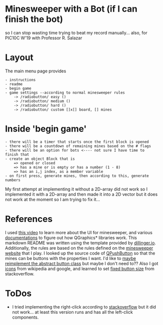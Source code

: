 # Minesweeper with a Bot (if I can finish the bot)
so I can stop wasting time trying to beat my record manually...
also, for PIC10C W'19 with Professor R. Salazar
# Layout
The main menu page provides

    - instructions
    - readme
    - begin game
    - game settings --according to normal minesweeper rules
        -> /radiobutton/ easy ()
        -> /radiobutton/ medium ()
        -> /radiobutton/ hard ()
        -> /radiobutton/ custom []x[] board, [] mines

# Inside 'begin game'

    - there will be a timer that starts once the first block is opened
    - there will be a countdown of remaining mines based on the # flags
    - there will be an option for bots <---- not sure I have time to finish that
    - create an object Block that is
        => opened or closed
        => has a mine or is empty or has a number (1 - 8)
        => has an i,j index, as a member variable
    - on first press, generate mines, then according to this, generate numbers

My first attempt at implementing it without a 2D-array did not work so I implemented it with a 2D-array and then made it into a 2D vector but it does not work at the moment so I am trying to fix it...


# References

I used [this video] to learn more about the UI for minesweeper, and various [documentations] to figure out how QGraphics* libraries work. This markdown README was written using the template provided by [dillinger.io]. Additionally, the rules are based on the rules defined on the [minesweeper website] that I play.
I looked up the source code of [QPushButton] so that the mines can be buttons with the properties I want. I'd like to [maybe reimplement the abstract button class] but maybe I don't need to??
Also I got [icons] from wikipedia and google, and learned to set [fixed button size] from stackoverflow.

# ToDos

 - I tried implementing the right-click according to [stackoverflow] but it did not work... at least this version runs and has all the left-click components.

[//]: # (These are reference links used in the body of this note and get stripped out when the markdown processor does its job. There is no need to format nicely because it shouldn't be seen. Thanks SO - http://stackoverflow.com/questions/4823468/store-comments-in-markdown-syntax)


   [this video]: <https://www.youtube.com/watch?v=T19h2nzkCzg>
   [documentations]: <https://doc.qt.io/>
   [dillinger.io]: <https://dillinger.io/>
   [minesweeper website]: <http://minesweeperonline.com/#150>
   [buttons]: <https://doc.qt.io/qt-5/qabstractbutton.html>
   [redefining abstract button members]: <https://doc.qt.io/qt-5/qabstractbutton-members.html>
   [QPushButton]: <https://code.woboq.org/qt5/qtbase/src/widgets/widgets/qpushbutton.cpp.html>
   [maybe reimplement the abstract button class]: <https://cep.xray.aps.anl.gov/software/qt4-x11-4.2.2-browser/d4/d5f/class_q_abstract_button.html>
   [icons]: <https://commons.wikimedia.org/wiki/Category:Minesweeper>
   [QIcon]: <https://code.woboq.org/qt5/qtbase/src/gui/image/qicon.cpp.html>
   [fixed button size]: <https://stackoverflow.com/questions/47226092/how-to-set-qpushbutton-size-in-qgridlayout-in-qt>
   [square to round]: <https://stackoverflow.com/questions/12734319/change-rectangular-qt-button-to-round>
   [numbers]: <https://stackoverflow.com/questions/17087123/writing-a-text-in-a-qpixmap>
   [stackoverflow]: <https://stackoverflow.com/questions/15658464/qt-rightclick-qpushbutton/15658863>
